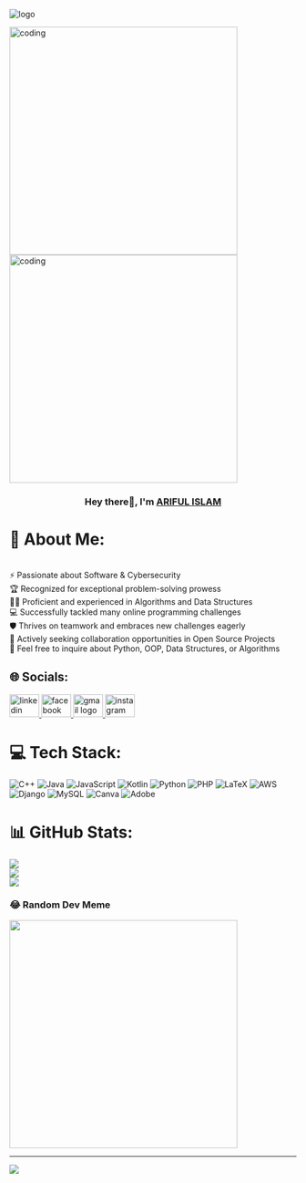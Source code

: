 ![logo](https://user-images.githubusercontent.com/74038190/225813708-98b745f2-7d22-48cf-9150-083f1b00d6c9.gif)

<img aligh="right" alt="coding" width="400" src="https://user-images.githubusercontent.com/74038190/212744287-14f66c13-5458-40dc-9244-8ff533fc8f4a.gif">

<img aligh="right" alt="coding" width="400" src="https://user-images.githubusercontent.com/74038190/212749447-bfb7e725-6987-49d9-ae85-2015e3e7cc41.gif">


<h3 align="center">Hey there👋, I'm <a href="https://github.com/ARIFUL-ISLAM8"> ARIFUL ISLAM </a></h3>

# 💫 About Me:
<br>⚡ Passionate about Software & Cybersecurity<br>🏆 Recognized for exceptional problem-solving prowess<br>🧙‍♂️ Proficient and experienced in Algorithms and Data Structures<br>💻 Successfully tackled many online programming challenges<br>🛡️ Thrives on teamwork and embraces new challenges eagerly<br>👯 Actively seeking collaboration opportunities in Open Source Projects<br>💬 Feel free to inquire about Python, OOP, Data Structures, or Algorithms


## 🌐 Socials:
<div align="left">
  <a href="https://www.linkedin.com/in/ariful-islam08">
    <img src="https://raw.githubusercontent.com/maurodesouza/profile-readme-generator/master/src/assets/icons/social/linkedin/default.svg" width="52" height="40" alt="linkedin logo"  />
  </a>
  
  
  <a href="https://www.facebook.com/arifulislam.ash8">
    <img src="https://raw.githubusercontent.com/maurodesouza/profile-readme-generator/master/src/assets/icons/social/facebook/default.svg" width="52" height="40" alt="facebook logo"  />
  </a>

  <a href="mailto:work.arifulislam8@gmail.com">
    <img src="https://raw.githubusercontent.com/maurodesouza/profile-readme-generator/master/src/assets/icons/social/gmail/default.svg" width="52" height="40" alt="gmail logo"  />
  </a>
  
  <a href="https://instagram.com/__mohammad_arifulislam__/">
    <img src="https://raw.githubusercontent.com/maurodesouza/profile-readme-generator/master/src/assets/icons/social/instagram/default.svg" width="52" height="40" alt="instagram logo"  />
  </a>
 
   
</div>

# 💻 Tech Stack:
![C++](https://img.shields.io/badge/c++-%2300599C.svg?style=for-the-badge&logo=c%2B%2B&logoColor=white) ![Java](https://img.shields.io/badge/java-%23ED8B00.svg?style=for-the-badge&logo=openjdk&logoColor=white) ![JavaScript](https://img.shields.io/badge/javascript-%23323330.svg?style=for-the-badge&logo=javascript&logoColor=%23F7DF1E) ![Kotlin](https://img.shields.io/badge/kotlin-%237F52FF.svg?style=for-the-badge&logo=kotlin&logoColor=white) ![Python](https://img.shields.io/badge/python-3670A0?style=for-the-badge&logo=python&logoColor=ffdd54) ![PHP](https://img.shields.io/badge/php-%23777BB4.svg?style=for-the-badge&logo=php&logoColor=white) ![LaTeX](https://img.shields.io/badge/latex-%23008080.svg?style=for-the-badge&logo=latex&logoColor=white) ![AWS](https://img.shields.io/badge/AWS-%23FF9900.svg?style=for-the-badge&logo=amazon-aws&logoColor=white) ![Django](https://img.shields.io/badge/django-%23092E20.svg?style=for-the-badge&logo=django&logoColor=white) ![MySQL](https://img.shields.io/badge/mysql-4479A1.svg?style=for-the-badge&logo=mysql&logoColor=white) ![Canva](https://img.shields.io/badge/Canva-%2300C4CC.svg?style=for-the-badge&logo=Canva&logoColor=white) ![Adobe](https://img.shields.io/badge/adobe-%23FF0000.svg?style=for-the-badge&logo=adobe&logoColor=white)
# 📊 GitHub Stats:
![](https://github-readme-stats.vercel.app/api?username=ARIFUL-ISLAM8&theme=dracula&hide_border=false&include_all_commits=false&count_private=false)<br/>
![](https://github-readme-streak-stats.herokuapp.com/?user=ARIFUL-ISLAM8&theme=dracula&hide_border=false)<br/>
![](https://github-readme-stats.vercel.app/api/top-langs/?username=ARIFUL-ISLAM8&theme=dracula&hide_border=false&include_all_commits=false&count_private=false&layout=compact)

### 😂 Random Dev Meme
<img src='https://memer-new.vercel.app/' style="height: 400px;"/>

---
[![](https://visitcount.itsvg.in/api?id=ARIFUL-ISLAM8&icon=0&color=0)](https://visitcount.itsvg.in)

<!-- Proudly created with GPRM ( https://gprm.itsvg.in ) -->
